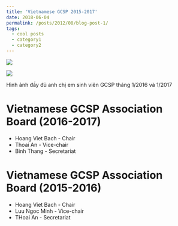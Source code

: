 ```yaml
---
title: 'Vietnamese GCSP 2015-2017'
date: 2018-06-04
permalink: /posts/2012/08/blog-post-1/
tags:
  - cool posts
  - category1
  - category2
---
```


![](https://lh3.googleusercontent.com/sqyq2EEkbvTVB_-PAxio7dCGygf0_-VeMcEu2ue9JAGkHEZ8vBZxEsRqulnyTeiGFXnEFo1QABtdsr_oSiDl3nNxEEiG5gZfrkJexC14x-CK3KDTGKXVz2Bm32zyqayejuvTl778I6LVBm66V3kJel5BK2Mg8Z70VfshnTFaX12O6obasnOd-oDDoXbc-zHmdI_PspwDqrLHK61OAZ41xHZRsUjr1Q-qUqR3-OXsU_S5oQl-pXfELulQW75rKIGvFhMe77KVcKGxpcadyBTFmsSDj62v6T4hRdYgV_ye1FATgJCpAHQpu87Jplj1o2AQ9icY4clZCe2RyJMag5dF0DVVJWZ-n_HH-3dgl03yCswihCEjEqYGf7k5VpMsYQpkvbvs6Fwt37dnu22sQxtQOPpoDfCo0IU5KcwlYKs266d89L6FK0HSL7KfoR5g56qsRZBzp15ci1YU-WhWVutrBde7E5Q_TZIyNKf5dy_hmE8tyRofGfmQIVQEeyfZuPfLaHyvxAt1iWyuLegz29iqZTCR_BVKjUG9we96549WjpSFw1oDjmjpR3zJTstWtkdftKzWGKrEYAdK6OjJIc2e-K3JYtLzYUKLsXVk2-Y=w1202-h901-no)

![](https://lh3.googleusercontent.com/NX0fxtNTtPZ4jWubWk3uar_8cVovV4pwnCvYRUoJbK-mB8p44Sog8HO-Ygodqe4adOZ70OFwWpnxJyPVY7lqxYM_a7Sz0yFM36zsbgHiqzWW59bT0J3rH1UWhiB7o20Dj2jdzSfpos2qsxuUYg0Of_vVmWgLaGlh_Die2DS3jpWao2Mh7LyILzTM7n8CCvSW6o1u7QcinzEgulxRW4VMf7faq2ld0w5-N3XYqfxcMUxymG8LXB7OBR-O41GD_aBifCsPBCBBiDJe-t-WFV6tKJb75L_sTPICJNC6NQ6Km6_zObQN3EWJyoOATZpXW66ay7Tn9hXK3I82fN06c6FsvO7F1Mcstu4VjqBglDDs_odb0eqCVVU_umju8eJxOvchbgbDMzvTOwj_0nCxXEEOf2DNrWVkTGSyJszQ_oCUJFPGVBGwVwZ6Iv2uwibjhCH9HWuyrcmxmkp8h_MoMAmPrP9Hxabw7ikWJLGO5NTf3p24jzKNkxsWCaHNQS9PH9Jw7j8bLXy41tpv0L3wCAsV4HKAKGvloVfqfCVrEbyiMy0PvCU6fXtbEZKi0f7RUe4Cg8pA04xWAqjBQN_KMu2RfWIFYgNs_lKBtByvA2w=w1202-h901-no)



Hình ảnh đầy đủ anh chị em sinh viên GCSP tháng 1/2016 và 1/2017

Vietnamese GCSP Association Board (2016-2017)
======

* Hoang Viet Bach - Chair
* Thoai An - Vice-chair
* Binh Thang - Secretariat 

Vietnamese GCSP Association Board (2015-2016)
======

* Hoang Viet Bach - Chair
* Luu Ngoc Minh - Vice-chair
* THoai An - Secretariat 

